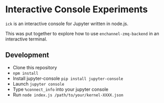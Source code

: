 # Interactive Console Experiments

`ick` is an interactive console for Jupyter written in node.js.

This was put together to explore how to use `enchannel-zmq-backend` in an
interactive terminal.

## Development

* Clone this repository
* `npm install`
* Install jupyter-console `pip install jupyter-console`
* Launch `jupyter console`
* Type `%connect_info` into your jupyter console
* Run `node index.js /path/to/your/kernel-XXXX.json`
